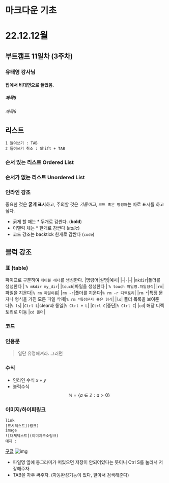 # 마크다운 기초 
 # 22.12.12월 
 ## 부트캠프 11일차 (3주차)
 ### 유태영 강사님
 #### 집에서 비대면으로 들었음.
 ##### 제목5
 ###### 제목6
## 리스트
    1 들여쓰기 : TAB
    2 들여쓰기 취소 : Shift + TAB
### 순서 있는 리스트 Ordered List
### 순서가 없는 리스트 Unordered List
### 인라인 강조 
중요한 것은 **굵게 표시**하고, 주의할 것은 *기울이고*, `코드 혹은 명령어`는 따로 표시를 하고 싶다. 
- 굵게 할 때는 * 두개로 감싼다. (**bold**)
- 이탤릭 체는 * 한개로 감싼다 (*italic*)
- 코드 강조는 backtick 한개로 감싼다 (`code`)
## 블럭 강조
### 표 (table)
파이프로 구분하여 `테이블 헤더`를 생성한다.
|명령어|설명|예시|
|-|-|-|
|`mkdir`|폴더를 생성한다 | `% mkdir my_dir`|
|`touch`|파일을 생성한다 | `% touch 파일명.파일형식`|
|`rm`|파일을 지운다|`% rm 파일이름`|
|`rm -r`|폴더를 지운다|`% rm -r 디렉토리`|
|`rm *`|특정 문자나 형식을 가진 모든 파일 삭제|`% rm *특정문자 혹은 형식`|
|`ls`| 폴더 목록을 보여준다|` % ls `|
|`Ctrl L`|clear과 동일|` % Ctrl + L `|
|`Ctrl C`|중단|` % Ctrl C `|
|`cd`| 해당 디렉토리로 이동 |`cd 폴더`|
### 코드 
### 인용문
> 일단 유명해져라. 그러면
### 수식
- 인라인 수식 
$x+y$
- 블럭수식
$$
\mathbb{N} = \{a \in \mathbb{Z} : a > 0\}
$$
### 이미지/하이퍼링크
```
link
[표시텍스트](링크)
image 
![대체텍스트](이미지주소링크)
예제 :
```
[구글](https://google.com)
![img](https://images.ctfassets.net/hrltx12pl8hq/7yQR5uJhwEkRfjwMFJ7bUK/dc52a0913e8ff8b5c276177890eb0129/offset_comp_772626-opt.jpg?fit=fill&w=800&h=300)
- 파일명 옆에 동그라미가 떠있으면 저장이 안되어있다는 뜻이니 Ctrl S를 눌러서 저장해주자. 
- TAB을 자주 써주자. (자동완성기능이 있다, 알아서 검색해준다)
